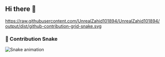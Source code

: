 ## Hi there 👋
https://raw.githubusercontent.com/UnrealZahid101894/UnrealZahid101894/output/dist/github-contribution-grid-snake.svg
### 🐍 Contribution Snake

![Snake animation](https://raw.githubusercontent.com/UnrealZahid101894/UnrealZahid101894/output/dist/github-contribution-grid-snake.svg)

<!--
**UnrealZahid101894/UnrealZahid101894** is a ✨ _special_ ✨ repository because its `README.md` (this file) appears on your GitHub profile.

Here are some ideas to get you started:

- 🔭 I’m currently working on ...
- 🌱 I’m currently learning ...
- 👯 I’m looking to collaborate on ...
- 🤔 I’m looking for help with ...
- 💬 Ask me about ...
- 📫 How to reach me: ...
- 😄 Pronouns: ...
- ⚡ Fun fact: ...
-->
